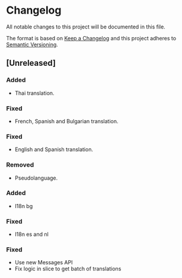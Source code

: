 # Changelog

All notable changes to this project will be documented in this file.

The format is based on [Keep a Changelog](http://keepachangelog.com/en/1.0.0/)
and this project adheres to [Semantic Versioning](http://semver.org/spec/v2.0.0.html).

## [Unreleased]

### Added
- Thai translation.

### Fixed 
- French, Spanish and Bulgarian translation.

### Fixed
- English and Spanish translation.

### Removed
- Pseudolanguage.

### Added
- I18n bg

### Fixed
- I18n es and nl

### Fixed
- Use new Messages API
- Fix logic in slice to get batch of translations
